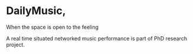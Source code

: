 # DailyMusic,
When the space is open to the feeling

A real time situated networked music performance is part of PhD research project.
